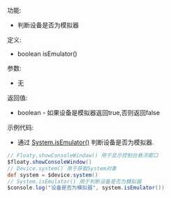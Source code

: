 功能:

+ 判断设备是否为模拟器

定义:

+ boolean isEmulator()

参数:

+ 无

返回值:

+ boolean - 如果设备是模拟器返回true,否则返回false

示例代码:

+ 通过 [System.isEmulator()](/API/Device/System/README.md?id=isEmulator) 判断设备是否为模拟器.

```groovy
// Floaty.showConsoleWindow() 用于显示控制台悬浮窗口
$floaty.showConsoleWindow()
// Device.system() 用于获取System对象
def system = $device.system()
// System.isEmulator() 用于判断设备是否为模拟器
$console.log("设备是否为模拟器", system.isEmulator())
```